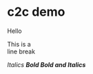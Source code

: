 # c2c demo
Hello
<p>This is a <br>
  line break<p>
<em>Italics<em/>
<strong>Bold<trong/>
<em><strong>Bold and Italics<em/><strong/>
